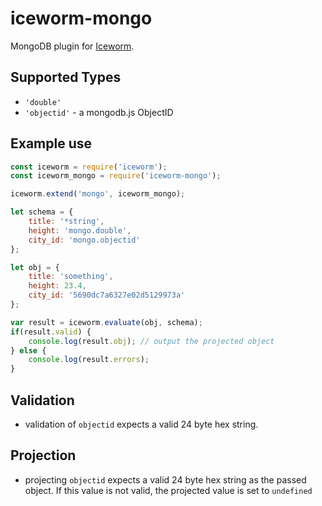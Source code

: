 # iceworm-mongo

MongoDB plugin for [Iceworm](https://github.com/martianfield/iceworm).

## Supported Types

- `'double'`
- `'objectid'` - a mongodb.js ObjectID

## Example use

```javascript
const iceworm = require('iceworm');
const iceworm_mongo = require('iceworm-mongo');

iceworm.extend('mongo', iceworm_mongo);

let schema = {
    title: '*string',
    height: 'mongo.double',
    city_id: 'mongo.objectid'
};

let obj = {
    title: 'something',
    height: 23.4,
    city_id: '5690dc7a6327e02d5129973a'
};

var result = iceworm.evaluate(obj, schema);
if(result.valid) {
    console.log(result.obj); // output the projected object
} else {
    console.log(result.errors);
}
```


## Validation

- validation of `objectid` expects a valid 24 byte hex string.

## Projection

- projecting `objectid` expects a valid 24 byte hex string as the passed object. If this value is not valid, the projected value is set to `undefined`